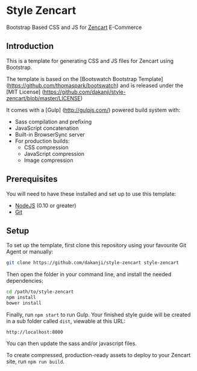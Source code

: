 # Style Zencart
Bootstrap Based CSS and JS for [Zencart](http://http://www.zen-cart.com) E-Commerce

## Introduction

This is a template for generating CSS and JS files for Zencart using Bootstrap.

The template is based on the [Bootswatch Bootstrap Template] (https://github.com/thomaspark/bootswatch) and is released under the [MIT License] (https://github.com/dakanji/style-zencart/blob/master/LICENSE)

It comes with a [Gulp] (http://gulpjs.com/) powered build system with:
- Sass compilation and prefixing
- JavaScript concatenation
- Built-in BrowserSync server
- For production builds:
  - CSS compression
  - JavaScript compression
  - Image compression

## Prerequisites

You will need to have these installed and set up to use this template:

- [NodeJS](https://nodejs.org/en/) (0.10 or greater)
- [Git](https://git-scm.com/)

## Setup

To set up the template, first clone this repository using your favourite Git Agent or manually:

```bash
git clone https://github.com/dakanji/style-zencart style-zencart
```

Then open the folder in your command line, and install the needed dependencies:

```bash
cd /path/to/style-zencart
npm install
bower install
```

Finally, run `npm start` to run Gulp. Your finished style guide will be created in a sub folder called `dist`, viewable at this URL:

```
http://localhost:8000
```

You can then update the sass and/or javascript files.

To create compressed, production-ready assets to deploy to your Zencart site, run `npm run build`.
